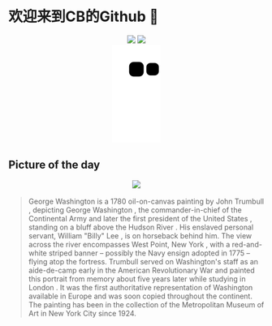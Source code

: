 
# 欢迎来到CB的Github 👋

<div align="center">
  <img height="137px" src="https://github-readme-stats.vercel.app/api?username=SuperCB&show_icons=true&theme=radical" />
  <img height="137px" src="https://github-readme-stats.vercel.app/api/top-langs/?username=SuperCB&hide_title=true&hide_border=true&layout=compact&langs_count=6&text_color=000&icon_color=fff" />
</div>


<div align="center">
    <img src="./contribution-snake/github-contribution-grid-snake.svg" />
</div>



## Picture of the day
<div align="center">
  <img width=400px src="https://upload.wikimedia.org/wikipedia/commons/thumb/1/1a/George_Washington_by_John_Trumbull_%281780%29.jpg/525px-George_Washington_by_John_Trumbull_%281780%29.jpg" />
</div>

>George Washington  is a 1780 oil-on-canvas painting by  John Trumbull , depicting  George Washington , the  commander-in-chief of the Continental Army  and later the first  president of the United States , standing on a bluff above the  Hudson River . His enslaved personal servant,  William "Billy" Lee , is on horseback behind him. The view across the river encompasses  West Point, New York , with a red-and-white striped banner – possibly the  Navy ensign adopted in 1775  – flying atop the fortress. Trumbull served on Washington's staff as an  aide-de-camp  early in the  American Revolutionary War  and painted this portrait from memory about five years later while studying in  London . It was the first authoritative representation of Washington available in Europe and was soon copied throughout the continent. The painting has been in the collection of the  Metropolitan Museum of Art  in New York City since 1924.


